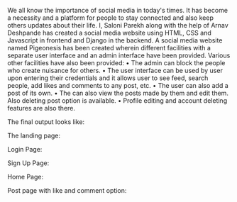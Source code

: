 We all know the importance of social media in today's times. It has become a necessity and a platform for people to stay connected and also keep others updates about their life.
I, Saloni Parekh along with the help of Arnav Deshpande has created a social media website using HTML, CSS and Javascript in frontend and Django in the backend.
A social media website named Pigeonesis has been created wherein different facilities with a separate user interface and an admin interface have been provided.
Various other facilities have also been provided: 
•  The admin can block the people who create nuisance for others.
•  The user interface can be used by user upon entering their credentials and it allows user to see feed, search people, add likes and comments to any post, etc.
•  The user can also add a post of its own.
•  The can also view the posts made by them and edit them. Also deleting post option is available.
•  Profile editing and account deleting features are also there.

The final output looks like:

The landing page:
 
Login Page:
 
Sign Up Page:
 
Home Page:
 
Post page with like and comment option:
 


